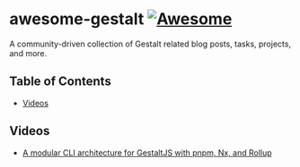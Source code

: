 # awesome-gestalt [![Awesome](https://awesome.re/badge.svg)](https://awesome.re)

A community-driven collection of Gestalt related blog posts, tasks, projects, and more.

## Table of Contents

- [Videos](#videos)


## Videos

- [A modular CLI architecture for GestaltJS with pnpm, Nx, and Rollup](https://www.youtube.com/watch?v=_DWjt-aS5nA)
